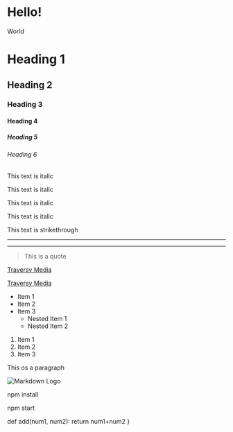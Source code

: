 # Hello!
World

<!-- Headings -->
# Heading 1
## Heading 2
### Heading 3
#### Heading 4
##### Heading 5
###### Heading 6
 
<!-- Italics -->
This text is italic
 
This text is italic

<!-- Strong -->
This text is italic

This text is italic

<!-- Strilethrough -->
This text is strikethrough

<!-- Horizontal Rule -->

---
---

<!-- Blockquote -->
>This is a quote

<!-- Links -->
[Traversy Media](http://www.traversymedia.com/)

[Traversy Media](http://www.traversymedia.com/ "Traversy Media")

<!-- UL -->
* Item 1
* Item 2
* Item 3
  * Nested Item 1
  * Nested Item 2

<!-- OL -->
1. Item 1
2. Item 2
3. Item 3

<!-- Inline Code Block-->
<p>This os a paragraph</p>

<!-- Images -->
![Markdown Logo](https://markdown-here.com/img/icon256.png)

<!-- Github Markdown-->

<!-- Code Blocks -->
 
npm install

npm start


def add(num1, num2):
return num1+num2
}

